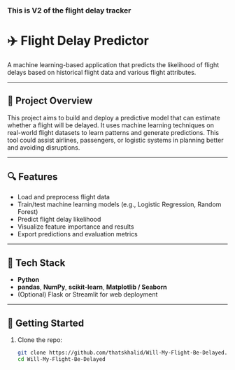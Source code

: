 ### This is V2 of the flight delay tracker

# ✈️ Flight Delay Predictor

A machine learning-based application that predicts the likelihood of flight delays based on historical flight data and various flight attributes.

---

## 📌 Project Overview

This project aims to build and deploy a predictive model that can estimate whether a flight will be delayed. It uses machine learning techniques on real-world flight datasets to learn patterns and generate predictions. This tool could assist airlines, passengers, or logistic systems in planning better and avoiding disruptions.

---

## 🔍 Features

- Load and preprocess flight data
- Train/test machine learning models (e.g., Logistic Regression, Random Forest)
- Predict flight delay likelihood
- Visualize feature importance and results
- Export predictions and evaluation metrics

---

## 🧰 Tech Stack

- **Python**
- **pandas**, **NumPy**, **scikit-learn**, **Matplotlib / Seaborn**
- (Optional) Flask or Streamlit for web deployment

---

## 🚀 Getting Started

1. Clone the repo:
   ```bash
   git clone https://github.com/thatskhalid/Will-My-Flight-Be-Delayed.git
   cd Will-My-Flight-Be-Delayed
